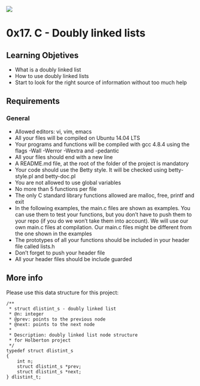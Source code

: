 ![](https://encrypted-tbn0.gstatic.com/images?q=tbn%3AANd9GcRXdz-gINf92lm-KSC9H0FP7KFJO2YDhvH0GQ&usqp=CAU)

# 0x17. C - Doubly linked lists

## Learning Objetives

- What is a doubly linked list
- How to use doubly linked lists
- Start to look for the right source of information without too much help

## Requirements
### General

- Allowed editors: vi, vim, emacs
- All your files will be compiled on Ubuntu 14.04 LTS
- Your programs and functions will be compiled with gcc 4.8.4 using the flags -Wall -Werror -Wextra and -pedantic
- All your files should end with a new line
- A README.md file, at the root of the folder of the project is mandatory
- Your code should use the Betty style. It will be checked using betty-style.pl and betty-doc.pl
- You are not allowed to use global variables
- No more than 5 functions per file
- The only C standard library functions allowed are malloc, free, printf and exit
- In the following examples, the main.c files are shown as examples. You can use them to test your functions, but you don’t have to push them to your repo (if you do we won’t take them into account). We will use our own main.c files at compilation. Our main.c files might be different from the one shown in the examples
- The prototypes of all your functions should be included in your header file called lists.h
- Don’t forget to push your header file
- All your header files should be include guarded

## More info
Please use this data structure for this project:

    /**
     * struct dlistint_s - doubly linked list
     * @n: integer
     * @prev: points to the previous node
     * @next: points to the next node
     *
     * Description: doubly linked list node structure
     * for Holberton project
     */
    typedef struct dlistint_s
    {
        int n;
        struct dlistint_s *prev;
        struct dlistint_s *next;
    } dlistint_t;
